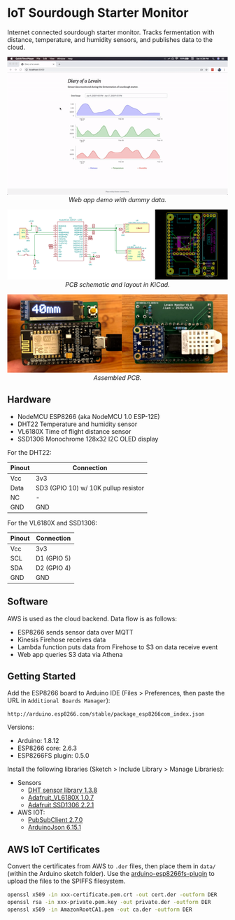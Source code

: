 # IoT Sourdough Starter Monitor

Internet connected sourdough starter monitor. Tracks fermentation with distance, temperature, and humidity sensors, and publishes data to the cloud.

<p align="center">
    <img src="docs/webapp.gif"><br>
    <i>Web app demo with dummy data.</i>
</p>


<p align="center">
    <img src="docs/kicad.png"><br>
    <i>PCB schematic and layout in KiCad.</i>
</p>


<p align="center">
    <img src="docs/pcb.png"><br>
    <i>Assembled PCB.</i>
</p>

## Hardware

- NodeMCU ESP8266 (aka NodeMCU 1.0 ESP-12E)
- DHT22 Temperature and humidity sensor
- VL6180X Time of flight distance sensor
- SSD1306 Monochrome 128x32 I2C OLED display

For the DHT22:

| Pinout | Connection |
|---|---|
| Vcc | 3v3 |
| Data | SD3 (GPIO 10) w/ 10K pullup resistor |
| NC | - |
| GND | GND |

For the VL6180X and SSD1306:

| Pinout | Connection |
|---|---|
| Vcc | 3v3 |
| SCL | D1 (GPIO 5) |
| SDA | D2 (GPIO 4) |
| GND | GND |

## Software

AWS is used as the cloud backend. Data flow is as follows:

- ESP8266 sends sensor data over MQTT
- Kinesis Firehose receives data
- Lambda function puts data from Firehose to S3 on data receive event
- Web app queries S3 data via Athena


## Getting Started

Add the ESP8266 board to Arduino IDE (Files > Preferences, then paste the URL in `Additional Boards Manager`):

```
http://arduino.esp8266.com/stable/package_esp8266com_index.json
```

Versions:
- Arduino: 1.8.12
- ESP8266 core: 2.6.3
- ESP8266FS plugin: 0.5.0

Install the following libraries (Sketch > Include Library > Manage Libraries):

- Sensors
    - [DHT sensor library 1.3.8](https://github.com/adafruit/DHT-sensor-library)
    - [Adafruit_VL6180X 1.0.7](https://github.com/adafruit/Adafruit_VL6180X)
    - [Adafruit SSD1306 2.2.1](https://github.com/adafruit/Adafruit_SSD1306)
- AWS IOT:
    - [PubSubClient 2.7.0](https://github.com/knolleary/pubsubclient)
    - [ArduinoJson 6.15.1](https://github.com/bblanchon/ArduinoJson)

## AWS IoT Certificates

Convert the certificates from AWS to `.der` files, then place them in `data/` (within the Arduino sketch folder). Use the [arduino-esp8266fs-plugin](https://github.com/esp8266/arduino-esp8266fs-plugin) to upload the files to the SPIFFS filesystem.

```bash
openssl x509 -in xxx-certificate.pem.crt -out cert.der -outform DER
openssl rsa -in xxx-private.pem.key -out private.der -outform DER
openssl x509 -in AmazonRootCA1.pem -out ca.der -outform DER
```

